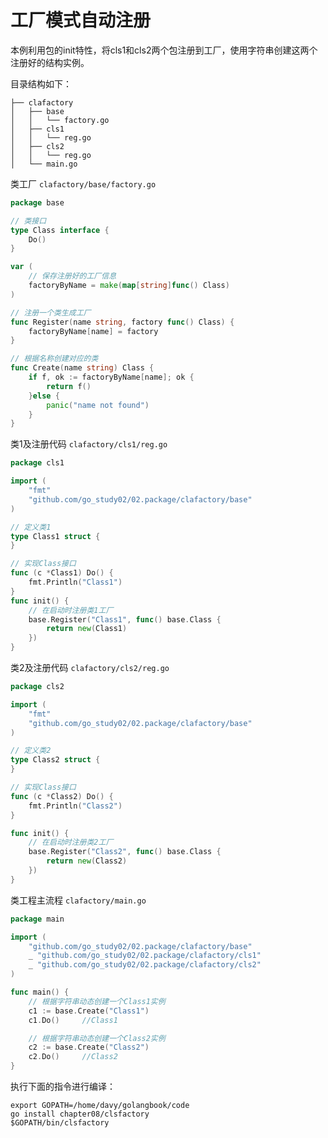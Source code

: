 # 工厂模式自动注册


本例利用包的init特性，将cls1和cls2两个包注册到工厂，使用字符串创建这两个注册好的结构实例。


目录结构如下：
```
├── clafactory
│   ├── base
│   │   └── factory.go
│   ├── cls1
│   │   └── reg.go
│   ├── cls2
│   │   └── reg.go
│   └── main.go
```


类工厂 `clafactory/base/factory.go`

``` go
package base

// 类接口
type Class interface {
	Do()
}

var (
	// 保存注册好的工厂信息
	factoryByName = make(map[string]func() Class)
)

// 注册一个类生成工厂
func Register(name string, factory func() Class) {
	factoryByName[name] = factory
}

// 根据名称创建对应的类
func Create(name string) Class {
	if f, ok := factoryByName[name]; ok {
		return f()
	}else {
		panic("name not found")
	}
}

```

类1及注册代码 `clafactory/cls1/reg.go`
``` go
package cls1

import (
	"fmt"
	"github.com/go_study02/02.package/clafactory/base"
)

// 定义类1
type Class1 struct {
}

// 实现Class接口
func (c *Class1) Do() {
	fmt.Println("Class1")
}
func init() {
	// 在启动时注册类1工厂
	base.Register("Class1", func() base.Class {
		return new(Class1)
	})
}

```

类2及注册代码 `clafactory/cls2/reg.go`
``` go
package cls2

import (
	"fmt"
	"github.com/go_study02/02.package/clafactory/base"
)

// 定义类2
type Class2 struct {
}

// 实现Class接口
func (c *Class2) Do() {
	fmt.Println("Class2")
}

func init() {
	// 在启动时注册类2工厂
	base.Register("Class2", func() base.Class {
		return new(Class2)
	})
}

```

类工程主流程 `clafactory/main.go`
``` go
package main

import (
	"github.com/go_study02/02.package/clafactory/base"
	_ "github.com/go_study02/02.package/clafactory/cls1"
	_ "github.com/go_study02/02.package/clafactory/cls2"
)

func main() {
	// 根据字符串动态创建一个Class1实例
	c1 := base.Create("Class1")
	c1.Do()		//Class1

	// 根据字符串动态创建一个Class2实例
	c2 := base.Create("Class2")
	c2.Do()		//Class2
}
```

执行下面的指令进行编译：
```shell
export GOPATH=/home/davy/golangbook/code
go install chapter08/clsfactory
$GOPATH/bin/clsfactory
```
